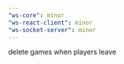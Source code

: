 ```yaml
---
"ws-core": minor
"ws-react-client": minor
"ws-socket-server": minor
---
```


delete games when players leave

